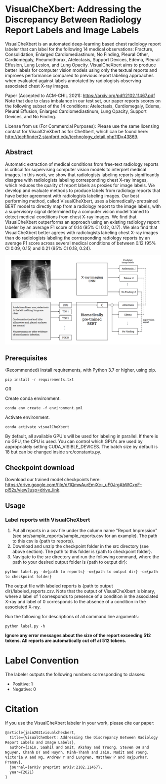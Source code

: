 # VisualCheXbert: Addressing the Discrepancy Between Radiology Report Labels and Image Labels
VisualCheXbert is an automated deep-learning based chest radiology report labeler that can label for the following 14 medical observations: Fracture, Consolidation, Enlarged Cardiomediastinum, No Finding, Pleural Other, Cardiomegaly, Pneumothorax, Atelectasis, Support Devices, Edema, Pleural Effusion, Lung Lesion, and Lung Opacity. VisualCheXbert aims to produce better labels for computer vision models using only the textual reports and improves performance compared to previous report labeling approaches when evaluated against labels annotated by radiologists observing associated chest X-ray images.

Paper (Accepted to ACM-CHIL 2021): https://arxiv.org/pdf/2102.11467.pdf <br />
Note that due to class imbalance in our test set, our paper reports scores on the following subset of the 14 conditions: Atelectasis, Cardiomegaly, Edema, Pleural Effusion, Enlarged Cardiomediastinum, Lung Opacity, Support Devices, and No Finding.


License from us (For Commercial Purposes): Please use the same licensing contact for VisualCheXbert as for CheXbert, which can be found here: http://techfinder2.stanford.edu/technology_detail.php?ID=43869.

## Abstract

Automatic extraction of medical conditions from free-text radiology reports is critical for supervising computer vision models to interpret medical images. In this work, we show that radiologists labeling reports significantly disagree with radiologists labeling corresponding chest X-ray images, which reduces the quality of report labels as proxies for image labels. We develop and evaluate methods to produce labels from radiology reports that have better agreement with radiologists labeling images. Our best performing method, called VisualCheXbert, uses a biomedically-pretrained BERT model to directly map from a radiology report to the image labels, with a supervisory signal determined by a computer vision model trained to detect medical conditions from chest X-ray images. We find that VisualCheXbert outperforms an approach using an existing radiology report labeler by an average F1 score of 0.14 (95% CI 0.12, 0.17). We also find that VisualCheXbert better agrees with radiologists labeling chest X-ray images than do radiologists labeling the corresponding radiology reports by an average F1 score across several medical conditions of between 0.12 (95% CI 0.09, 0.15) and 0.21 (95% CI 0.18, 0.24).

![The VisualCheXbert training approach](figures/VisualCheXbert_Figure.png)

## Prerequisites 
(Recommended) Install requirements, with Python 3.7 or higher, using pip.

```
pip install -r requirements.txt
```

OR

Create conda environment.

```
conda env create -f environment.yml
```

Activate environment.

```
conda activate visualCheXbert
```

By default, all available GPU's will be used for labeling in parallel. If there is no GPU, the CPU is used. You can control which GPU's are used by appropriately setting CUDA_VISIBLE_DEVICES. The batch size by default is 18 but can be changed inside src/constants.py.

## Checkpoint download

Download our trained model checkpoints here: https://drive.google.com/file/d/1QmwAurEmiXc-_uF0JrgAbWCxpF-pl52s/view?usp=drive_link.

## Usage

### Label reports with VisualCheXbert

1. Put all reports in a csv file under the column name "Report Impression" (see src/sample_reports/sample_reports.csv for an example). The path to this csv is {path to reports}. 
2. Download and unzip the checkpoint folder in the src directory (see above section). The path to this folder is {path to checkpoint folder}.
3. Navigate to the src directory and run the following command, where the path to your desired output folder is {path to output dir}:

```
python label.py -d={path to reports} -o={path to output dir} -c={path to checkpoint folder} 
```

The output file with labeled reports is {path to output dir}/labeled_reports.csv. Note that the output of VisualCheXbert is binary, where a label of 1 corresponds to presence of a condition in the associated X-ray and label of 0 corresponds to the absence of a condition in the associated X-ray.

Run the following for descriptions of all command line arguments:

```
python label.py -h
```

**Ignore any error messages about the size of the report exceeding 512 tokens. All reports are automatically cut off at 512 tokens.**

# Label Convention

The labeler outputs the following numbers corresponding to classes:
- Positive: 1
- Negative: 0

# Citation

If you use the VisualCheXbert labeler in your work, please cite our paper:

```
@article{jain2021visualchexbert,
  title={VisualCheXbert: Addressing the Discrepancy Between Radiology Report Labels and Image Labels},
  author={Jain, Saahil and Smit, Akshay and Truong, Steven QH and Nguyen, Chanh DT and Huynh, Minh-Thanh and Jain, Mudit and Young, Victoria A and Ng, Andrew Y and Lungren, Matthew P and Rajpurkar, Pranav},
  journal={arXiv preprint arXiv:2102.11467},
  year={2021}
}
```
